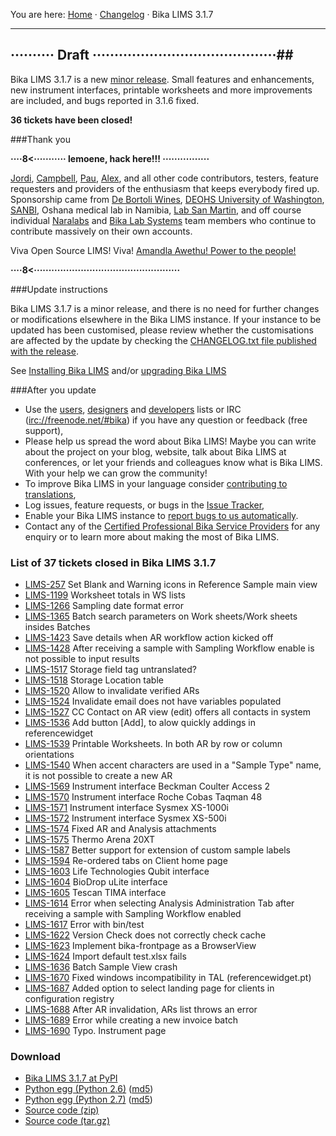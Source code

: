 You are here: [Home](https://github.com/bikalabs/Bika-LIMS/wiki) · [Changelog](https://github.com/bikalabs/Bika-LIMS/wiki/changelog) · Bika LIMS 3.1.7
***
## ·········· Draft ··········································##

Bika LIMS 3.1.7 is a new [minor release](https://github.com/bikalabs/Bika-LIMS/wiki/Release-cycle). Small features and enhancements, new instrument interfaces, printable worksheets and more improvements are included, and bugs reported in 3.1.6 fixed.

**36 tickets have been closed!**

###Thank you

**····8<··········· lemoene, hack here!!! ················**

[Jordi](http://github.com/xispa), [Campbell](http://github.com/rockfruit), [Pau](http://github.com/espurna), [Alex](https://github.com/zylinx), and all other code contributors, testers, feature requesters and providers of the enthusiasm that keeps everybody fired up.  Sponsorship came from [De Bortoli Wines](http://www.debortoli.com.au/), [DEOHS University of Washington](http://deohs.washington.edu/), [SANBI](http://www.sanbi.ac.za/), Oshana medical lab in Namibia, [Lab San Martin](http://www.laboratoriosanmartin.com/), and off course individual [Naralabs](http://naralabs.com/) and [Bika Lab Systems](http://bikalabs.com/) team members who continue to contribute massively on their own accounts.

Viva Open Source LIMS! Viva! [Amandla Awethu! Power to the people!](http://en.wikipedia.org/wiki/Amandla_(power))

**····8<··················································**

###Update instructions

Bika LIMS 3.1.7 is a minor release, and there is no need for further changes or modifications elsewhere in the Bika LIMS instance. If your instance to be updated has been customised, please review whether the customisations are affected by the update by checking the [CHANGELOG.txt file published with the release](https://raw.githubusercontent.com/bikalabs/Bika-LIMS/3.1.7/CHANGELOG.txt).

See [Installing Bika LIMS](https://github.com/bikalabs/Bika-LIMS/blob/0c606e0/INSTALL.rst) and/or [upgrading Bika LIMS](https://github.com/bikalabs/Bika-LIMS/blob/0c606e0/INSTALL.rst)

###After you update
- Use the [users](http://lists.sourceforge.net/lists/listinfo/bika-users), [designers](https://groups.google.com/forum/?hl=en) and [developers](http://lists.sourceforge.net/lists/listinfo/bika-developers) lists or IRC ([irc://freenode.net/#bika](http://webchat.freenode.net?randomnick=1&channels=%23bika&uio=d4)) if you have any question or feedback (free support),
- Please help us spread the word about Bika LIMS! Maybe you can write about the project on your blog, website, talk about Bika LIMS at conferences, or let your friends and colleagues know what is Bika LIMS. With your help we can grow the community!    
- To improve Bika LIMS in your language consider [contributing to translations](https://www.transifex.com/projects/p/bika-lims/),
- Log issues, feature requests, or bugs in the [Issue Tracker](http://jira.bikalabs.com/),
- Enable your Bika LIMS instance to [report bugs to us automatically](https://github.com/bikalabs/Bika-LIMS/blob/0c606e0/INSTALL.rst#log-errors-to-sentrybikalabscom).
- Contact any of the [Certified Professional Bika Service Providers](http://www.bikalims.org/support-and-service-provision) for any enquiry or to learn more about making the most of Bika LIMS.

### List of 37 tickets closed in Bika LIMS 3.1.7

- [LIMS-257](https://jira.bikalabs.com/browse/LIMS-257) Set Blank and Warning icons in Reference Sample main view
- [LIMS-1199](https://jira.bikalabs.com/browse/LIMS-1199) Worksheet totals in WS lists
- [LIMS-1266](https://jira.bikalabs.com/browse/LIMS-1266) Sampling date format error
- [LIMS-1365](https://jira.bikalabs.com/browse/LIMS-1365) Batch search parameters on Work sheets/Work sheets insides Batches
- [LIMS-1423](https://jira.bikalabs.com/browse/LIMS-1423) Save details when AR workflow action kicked off
- [LIMS-1428](https://jira.bikalabs.com/browse/LIMS-1428) After receiving a sample with Sampling Workflow enable is not possible to input results
- [LIMS-1517](https://jira.bikalabs.com/browse/LIMS-1517) Storage field tag untranslated?
- [LIMS-1518](https://jira.bikalabs.com/browse/LIMS-1518) Storage Location table
- [LIMS-1520](https://jira.bikalabs.com/browse/LIMS-1520) Allow to invalidate verified ARs
- [LIMS-1524](https://jira.bikalabs.com/browse/LIMS-1524) Invalidate email does not have variables populated
- [LIMS-1527](https://jira.bikalabs.com/browse/LIMS-1527) CC Contact on AR view (edit) offers all contacts in system
- [LIMS-1536](https://jira.bikalabs.com/browse/LIMS-1536) Add button [Add], to alow quickly addings in referencewidget
- [LIMS-1539](https://jira.bikalabs.com/browse/LIMS-1539) Printable Worksheets. In both AR by row or column orientations
- [LIMS-1540](https://jira.bikalabs.com/browse/LIMS-1540) When accent characters are used in a "Sample Type" name, it is not possible to create a new AR
- [LIMS-1569](https://jira.bikalabs.com/browse/LIMS-1569) Instrument interface Beckman Coulter Access 2
- [LIMS-1570](https://jira.bikalabs.com/browse/LIMS-1570) Instrument interface Roche Cobas Taqman 48
- [LIMS-1571](https://jira.bikalabs.com/browse/LIMS-1571) Instrument interface Sysmex XS-1000i
- [LIMS-1572](https://jira.bikalabs.com/browse/LIMS-1572) Instrument interface Sysmex XS-500i
- [LIMS-1574](https://jira.bikalabs.com/browse/LIMS-1574) Fixed AR and Analysis attachments
- [LIMS-1575](https://jira.bikalabs.com/browse/LIMS-1575) Thermo Arena 20XT
- [LIMS-1587](https://jira.bikalabs.com/browse/LIMS-1587) Better support for extension of custom sample labels
- [LIMS-1594](https://jira.bikalabs.com/browse/LIMS-1594) Re-ordered tabs on Client home page
- [LIMS-1603](https://jira.bikalabs.com/browse/LIMS-1603) Life Technologies Qubit interface
- [LIMS-1604](https://jira.bikalabs.com/browse/LIMS-1604) BioDrop uLite interface
- [LIMS-1605](https://jira.bikalabs.com/browse/LIMS-1605) Tescan TIMA interface
- [LIMS-1614](https://jira.bikalabs.com/browse/LIMS-1614) Error when selecting Analysis Administration Tab after receiving a sample with Sampling Workflow enabled
- [LIMS-1617](https://jira.bikalabs.com/browse/LIMS-1617) Error with bin/test
- [LIMS-1622](https://jira.bikalabs.com/browse/LIMS-1622) Version Check does not correctly check cache
- [LIMS-1623](https://jira.bikalabs.com/browse/LIMS-1623) Implement bika-frontpage as a BrowserView
- [LIMS-1624](https://jira.bikalabs.com/browse/LIMS-1624) Import default test.xlsx fails
- [LIMS-1636](https://jira.bikalabs.com/browse/LIMS-1636) Batch Sample View crash
- [LIMS-1670](https://jira.bikalabs.com/browse/LIMS-1670) Fixed windows incompatibility in TAL (referencewidget.pt)
- [LIMS-1687](https://jira.bikalabs.com/browse/LIMS-1687) Added option to select landing page for clients in configuration registry
- [LIMS-1688](https://jira.bikalabs.com/browse/LIMS-1688) After AR invalidation, ARs list throws an error
- [LIMS-1689](https://jira.bikalabs.com/browse/LIMS-1689) Error while creating a new invoice batch
- [LIMS-1690](https://jira.bikalabs.com/browse/LIMS-1690) Typo. Instrument page

### Download
- [Bika LIMS 3.1.7 at PyPI](https://pypi.python.org/pypi/bika.lims/3.1.7)
- [Python egg (Python 2.6)](https://pypi.python.org/packages/2.6/b/bika.lims/bika.lims-3.1.6-py2.6.egg#md5=a46b3832c2bd13efd20cfac7de3604b8) ([md5](https://pypi.python.org/pypi?:action=show_md5&digest=a46b3832c2bd13efd20cfac7de3604b8))
- [Python egg (Python 2.7)](https://pypi.python.org/packages/2.7/b/bika.lims/bika.lims-3.1.6-py2.7.egg#md5=135edc42993a798c6c19cc41376e2dcf) ([md5](https://pypi.python.org/pypi?:action=show_md5&digest=135edc42993a798c6c19cc41376e2dcf))
- [Source code (zip)](https://github.com/bikalabs/Bika-LIMS/archive/3.1.7.zip)
- [Source code (tar.gz)](https://github.com/bikalabs/Bika-LIMS/archive/3.1.7.tar.gz)